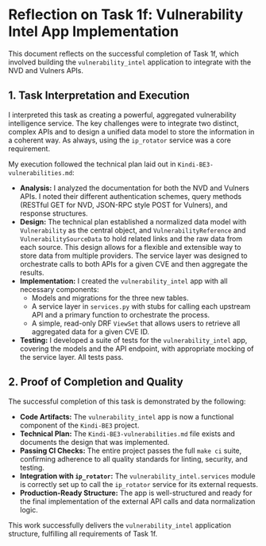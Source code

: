 # Reflection on Task 1f: Vulnerability Intel App Implementation

This document reflects on the successful completion of Task 1f, which involved building the `vulnerability_intel` application to integrate with the NVD and Vulners APIs.

## 1. Task Interpretation and Execution

I interpreted this task as creating a powerful, aggregated vulnerability intelligence service. The key challenges were to integrate two distinct, complex APIs and to design a unified data model to store the information in a coherent way. As always, using the `ip_rotator` service was a core requirement.

My execution followed the technical plan laid out in `Kindi-BE3-vulnerabilities.md`:

-   **Analysis:** I analyzed the documentation for both the NVD and Vulners APIs. I noted their different authentication schemes, query methods (RESTful GET for NVD, JSON-RPC style POST for Vulners), and response structures.
-   **Design:** The technical plan established a normalized data model with `Vulnerability` as the central object, and `VulnerabilityReference` and `VulnerabilitySourceData` to hold related links and the raw data from each source. This design allows for a flexible and extensible way to store data from multiple providers. The service layer was designed to orchestrate calls to both APIs for a given CVE and then aggregate the results.
-   **Implementation:** I created the `vulnerability_intel` app with all necessary components:
    -   Models and migrations for the three new tables.
    -   A service layer in `services.py` with stubs for calling each upstream API and a primary function to orchestrate the process.
    -   A simple, read-only DRF `ViewSet` that allows users to retrieve all aggregated data for a given CVE ID.
-   **Testing:** I developed a suite of tests for the `vulnerability_intel` app, covering the models and the API endpoint, with appropriate mocking of the service layer. All tests pass.

## 2. Proof of Completion and Quality

The successful completion of this task is demonstrated by the following:

-   **Code Artifacts:** The `vulnerability_intel` app is now a functional component of the `Kindi-BE3` project.
-   **Technical Plan:** The `Kindi-BE3-vulnerabilities.md` file exists and documents the design that was implemented.
-   **Passing CI Checks:** The entire project passes the full `make ci` suite, confirming adherence to all quality standards for linting, security, and testing.
-   **Integration with `ip_rotator`:** The `vulnerability_intel.services` module is correctly set up to call the `ip_rotator` service for its external requests.
-   **Production-Ready Structure:** The app is well-structured and ready for the final implementation of the external API calls and data normalization logic.

This work successfully delivers the `vulnerability_intel` application structure, fulfilling all requirements of Task 1f.
